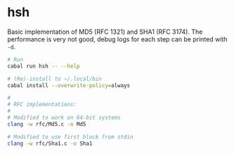 # hsh
Basic implementation of MD5 (RFC 1321) and SHA1 (RFC 3174).
The performance is very not good, debug logs for each step can be printed with `-d`.

```bash
# Run
cabal run hsh -- --help

# (Re)-install to ~/.local/bin
cabal install --overwrite-policy=always

#
# RFC implementations:
#
# Modified to work on 64-bit systems
clang -w rfc/Md5.c -o Md5

# Modified to use first block from stdin
clang -w rfc/Sha1.c -o Sha1
```
